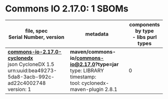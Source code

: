 Commons IO 2.17.0: 1 SBOMs
=======

| file, spec<br>Serial Number, version| metadata | components<br>by type<br>- libs purl types |
| ----------------------------------- | -------- | ------------------------------------------ |
| **[commons-io-2.17.0-cyclonedx](maven/commons-io/commons-io/2.17.0/commons-io-2.17.0-cyclonedx.json)**<br>json CycloneDX 1.5<br>urn:uuid:bea49273-5da8-3acb-992c-ad22c4002748<br>version: 1 | **maven/commons-io/commons-io@2.17.0?type=jar**<br>type: LIBRARY<br>timestamp: <br>tool: cyclonedx-maven-plugin 2.8.1 | 0 |
